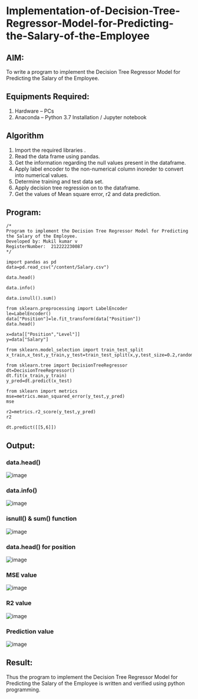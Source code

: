 # Implementation-of-Decision-Tree-Regressor-Model-for-Predicting-the-Salary-of-the-Employee

## AIM:
To write a program to implement the Decision Tree Regressor Model for Predicting the Salary of the Employee.

## Equipments Required:
1. Hardware – PCs
2. Anaconda – Python 3.7 Installation / Jupyter notebook

## Algorithm
1. Import the required libraries .
2. Read the data frame using pandas.
3. Get the information regarding the null values present in the dataframe.
4. Apply label encoder to the non-numerical column inoreder to convert into numerical values.
5. Determine training and test data set.
6. Apply decision tree regression on to the dataframe.
7. Get the values of Mean square error, r2 and data prediction.

## Program:
```
/*
Program to implement the Decision Tree Regressor Model for Predicting the Salary of the Employee.
Developed by: Mukil kumar v
RegisterNumber:  212222230087
*/

import pandas as pd
data=pd.read_csv("/content/Salary.csv")

data.head()

data.info()

data.isnull().sum()

from sklearn.preprocessing import LabelEncoder
le=LabelEncoder()
data["Position"]=le.fit_transform(data["Position"])
data.head()

x=data[["Position","Level"]]
y=data["Salary"]

from sklearn.model_selection import train_test_split
x_train,x_test,y_train,y_test=train_test_split(x,y,test_size=0.2,random_state=2)

from sklearn.tree import DecisionTreeRegressor
dt=DecisionTreeRegressor()
dt.fit(x_train,y_train)
y_pred=dt.predict(x_test)

from sklearn import metrics
mse=metrics.mean_squared_error(y_test,y_pred)
mse

r2=metrics.r2_score(y_test,y_pred)
r2

dt.predict([[5,6]])

```

## Output:

### data.head()
![image](https://github.com/Nethraa24/Implementation-of-Decision-Tree-Regressor-Model-for-Predicting-the-Salary-of-the-Employee/assets/121215786/d6b4cb40-1795-4b64-8683-7acc5b701051)

### data.info()
![image](https://github.com/Nethraa24/Implementation-of-Decision-Tree-Regressor-Model-for-Predicting-the-Salary-of-the-Employee/assets/121215786/d410937e-837d-4ce0-ae0d-d18246cbb07b)

### isnull() & sum() function
![image](https://github.com/Nethraa24/Implementation-of-Decision-Tree-Regressor-Model-for-Predicting-the-Salary-of-the-Employee/assets/121215786/1ac338d8-7d40-403a-90e4-48a7d6fc03cb)

### data.head() for position
![image](https://github.com/Nethraa24/Implementation-of-Decision-Tree-Regressor-Model-for-Predicting-the-Salary-of-the-Employee/assets/121215786/8b81fa42-a87e-49a8-8129-884c0e6de355)

### MSE value
![image](https://github.com/Nethraa24/Implementation-of-Decision-Tree-Regressor-Model-for-Predicting-the-Salary-of-the-Employee/assets/121215786/7afc264d-6718-4b8e-a234-aea823b90e0e)

### R2 value
![image](https://github.com/Nethraa24/Implementation-of-Decision-Tree-Regressor-Model-for-Predicting-the-Salary-of-the-Employee/assets/121215786/f0e9b89b-40d0-442c-bead-4ecbfe53aa62)


### Prediction value
![image](https://github.com/Nethraa24/Implementation-of-Decision-Tree-Regressor-Model-for-Predicting-the-Salary-of-the-Employee/assets/121215786/49a799ab-6bf5-45d7-8024-83e39b739903)

## Result:
Thus the program to implement the Decision Tree Regressor Model for Predicting the Salary of the Employee is written and verified using python programming.

